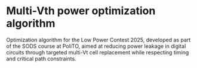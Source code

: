 # Multi-Vth power optimization algorithm
Optimization algorithm for the Low Power Contest 2025, developed as part of the SODS course at PoliTO, aimed at reducing power leakage in digital circuits through targeted multi-Vt cell replacement while respecting timing and critical path constraints. 
